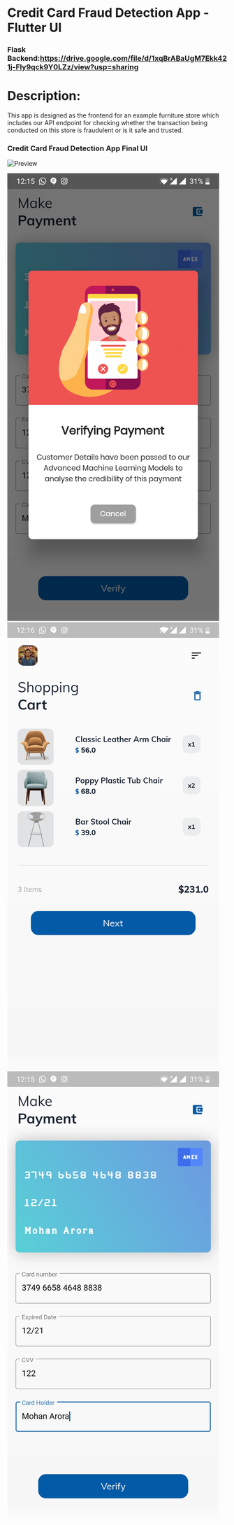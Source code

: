 # Credit Card Fraud Detection App - Flutter UI
### Flask Backend:https://drive.google.com/file/d/1xqBrABaUgM7Ekk421j-Fly9qck9Y0LZz/view?usp=sharing

# Description:

This app is designed as the frontend for an example furniture store which includes our API endpoint for checking whether the transaction being conducted on this store is fraudulent or is it safe and trusted.

### Credit Card Fraud Detection App Final UI
![Preview](/gif.gif)

![App UI1](/Screenshot_20200820-001546.jpg)
![App UI2](/Screenshot_20200820-001641.jpg)
![App UI3](/Screenshot_20200820-001542.jpg)

